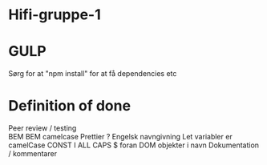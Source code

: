# Hifi-gruppe-1

# GULP
Sørg for at "npm install" for at få dependencies etc

# Definition of done
Peer review / testing<br>
BEM
BEM camelcase
Prettier ?
Engelsk navngivning
Let variabler er camelCase
CONST I ALL CAPS
$ foran DOM objekter i navn
Dokumentation / kommentarer
